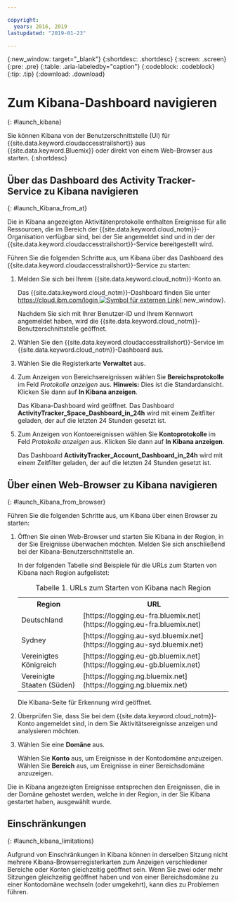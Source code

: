 ```yaml
---

copyright:
  years: 2016, 2019
lastupdated: "2019-01-23"

---
```


{:new_window: target="_blank"}
{:shortdesc: .shortdesc}
{:screen: .screen}
{:pre: .pre}
{:table: .aria-labeledby="caption"}
{:codeblock: .codeblock}
{:tip: .tip}
{:download: .download}



# Zum Kibana-Dashboard navigieren
{: #launch_kibana}

Sie können Kibana von der Benutzerschnittstelle (UI) für {{site.data.keyword.cloudaccesstrailshort}} aus {{site.data.keyword.Bluemix}} oder direkt von einem Web-Browser aus starten.
{:shortdesc}
   

##  Über das Dashboard des Activity Tracker-Service zu Kibana navigieren
{: #launch_Kibana_from_at}

Die in Kibana angezeigten Aktivitätenprotokolle enthalten Ereignisse für alle Ressourcen, die im Bereich der {{site.data.keyword.cloud_notm}}-Organisation verfügbar sind, bei der Sie angemeldet sind und in der der {{site.data.keyword.cloudaccesstrailshort}}-Service bereitgestellt wird.

Führen Sie die folgenden Schritte aus, um Kibana über das Dashboard des {{site.data.keyword.cloudaccesstrailshort}}-Service zu starten:

1. Melden Sie sich bei Ihrem {{site.data.keyword.cloud_notm}}-Konto an.

    Das {{site.data.keyword.cloud_notm}}-Dashboard finden Sie unter [https://cloud.ibm.com/login ![Symbol für externen Link](../../icons/launch-glyph.svg "Symbol für externen Link")](https://cloud.ibm.com/login){:new_window}. 
    
	Nachdem Sie sich mit Ihrer Benutzer-ID und Ihrem Kennwort angemeldet haben, wird die {{site.data.keyword.cloud_notm}}-Benutzerschnittstelle geöffnet.

2. Wählen Sie den {{site.data.keyword.cloudaccesstrailshort}}-Service im {{site.data.keyword.cloud_notm}}-Dashboard aus. 
    
3. Wählen Sie die Registerkarte **Verwaltet** aus.

4. Zum Anzeigen von Bereichsereignissen wählen Sie **Bereichsprotokolle** im Feld *Protokolle anzeigen* aus. **Hinweis:** Dies ist die Standardansicht. Klicken Sie dann auf **In Kibana anzeigen**.  

    Das Kibana-Dashboard wird geöffnet. Das Dashboard **ActivityTracker_Space_Dashboard_in_24h** wird mit einem Zeitfilter geladen, der auf die letzten 24 Stunden gesetzt ist. 

5. Zum Anzeigen von Kontoereignissen wählen Sie **Kontoprotokolle** im Feld *Protokolle anzeigen* aus. Klicken Sie dann auf **In Kibana anzeigen**.  

    Das Dashboard **ActivityTracker_Account_Dashboard_in_24h** wird mit einem Zeitfilter geladen, der auf die letzten 24 Stunden gesetzt ist. 
	
	
##  Über einen Web-Browser zu Kibana navigieren
{: #launch_Kibana_from_browser}

Führen Sie die folgenden Schritte aus, um Kibana über einen Browser zu starten:

1. Öffnen Sie einen Web-Browser und starten Sie Kibana in der Region, in der Sie Ereignisse überwachen möchten. Melden Sie sich anschließend bei der Kibana-Benutzerschnittstelle an.
    
    In der folgenden Tabelle sind Beispiele für die URLs zum Starten von Kibana nach Region aufgelistet:
      
    <table>
          <caption>Tabelle 1. URLs zum Starten von Kibana nach Region</caption>
           <tr>
            <th>Region</th>
            <th>URL</th>
          </tr>
          <tr>
            <td>Deutschland</td>
            <td>[https://logging.eu-fra.bluemix.net](https://logging.eu-fra.bluemix.net) </td>
          </tr>
          <tr>
            <td>Sydney</td>
            <td>[https://logging.au-syd.bluemix.net](https://logging.au-syd.bluemix.net) </td>
          </tr>
		  <tr>
            <td>Vereinigtes Königreich</td>
            <td>[https://logging.eu-gb.bluemix.net](https://logging.eu-gb.bluemix.net)</td>
          </tr>
		  <tr>
            <td>Vereinigte Staaten (Süden)</td>
            <td>[https://logging.ng.bluemix.net](https://logging.ng.bluemix.net) </td>
          </tr>
    </table>
	
	Die Kibana-Seite für Erkennung wird geöffnet.
	
2. Überprüfen Sie, dass Sie bei dem {{site.data.keyword.cloud_notm}}-Konto angemeldet sind, in dem Sie Aktivitätsereignisse anzeigen und analysieren möchten. 

3. Wählen Sie eine **Domäne** aus. 

    Wählen Sie **Konto** aus, um Ereignisse in der Kontodomäne anzuzeigen.
    Wählen Sie **Bereich** aus, um Ereignisse in einer Bereichsdomäne anzuzeigen. 

Die in Kibana angezeigten Ereignisse entsprechen den Ereignissen, die in der Domäne gehostet werden, welche in der Region, in der Sie Kibana gestartet haben, ausgewählt wurde. 


## Einschränkungen
{: #launch_kibana_limitations}

 Aufgrund von Einschränkungen in Kibana können in derselben Sitzung nicht mehrere Kibana-Browserregisterkarten zum Anzeigen verschiedener Bereiche oder Konten gleichzeitig geöffnet sein. Wenn Sie zwei oder mehr Sitzungen gleichzeitig geöffnet haben und von einer Bereichsdomäne zu einer Kontodomäne wechseln (oder umgekehrt), kann dies zu Problemen führen.
	



